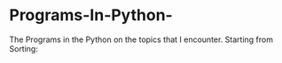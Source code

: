 # Programs-In-Python-
The Programs in the Python on the topics that I encounter.
Starting from Sorting:
